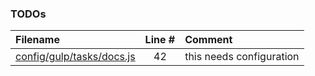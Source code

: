 ### TODOs
| Filename | Line # | Comment
|:---------|:------:|:-------
| [config/gulp/tasks/docs.js](config/gulp/tasks/docs.js#L42) | 42 | this needs configuration